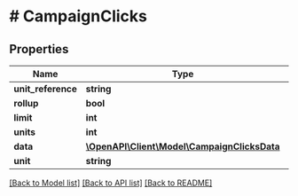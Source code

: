 # # CampaignClicks

## Properties

Name | Type | Description | Notes
------------ | ------------- | ------------- | -------------
**unit_reference** | **string** |  | [optional]
**rollup** | **bool** |  | [optional]
**limit** | **int** |  | [optional]
**units** | **int** |  | [optional]
**data** | [**\OpenAPI\Client\Model\CampaignClicksData**](CampaignClicksData.md) |  | [optional]
**unit** | **string** |  | [optional]

[[Back to Model list]](../../README.md#models) [[Back to API list]](../../README.md#endpoints) [[Back to README]](../../README.md)
